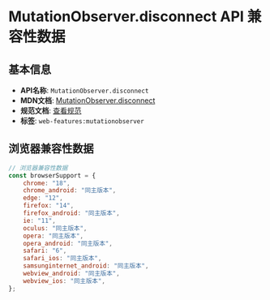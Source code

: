 # MutationObserver.disconnect API 兼容性数据

## 基本信息

- **API名称**: `MutationObserver.disconnect`
- **MDN文档**: [MutationObserver.disconnect](https://developer.mozilla.org/docs/Web/API/MutationObserver/disconnect)
- **规范文档**: [查看规范](https://dom.spec.whatwg.org/#ref-for-dom-mutationobserver-disconnect①)
- **标签**: `web-features:mutationobserver`

## 浏览器兼容性数据

```javascript
// 浏览器兼容性数据
const browserSupport = {
    chrome: "18",
    chrome_android: "同主版本",
    edge: "12",
    firefox: "14",
    firefox_android: "同主版本",
    ie: "11",
    oculus: "同主版本",
    opera: "同主版本",
    opera_android: "同主版本",
    safari: "6",
    safari_ios: "同主版本",
    samsunginternet_android: "同主版本",
    webview_android: "同主版本",
    webview_ios: "同主版本",
};

```

